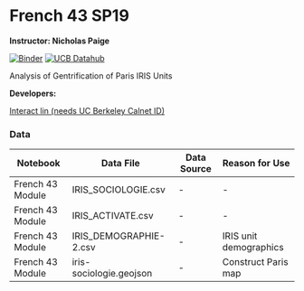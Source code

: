 # French 43 SP19

**Instructor: Nicholas Paige**

[![Binder](https://mybinder.org/badge_logo.svg)](https://mybinder.org/v2/gh/ds-modules/FRENCH-43/master)
[![UCB Datahub](https://img.shields.io/badge/Launch-UCB%20Datahub-blue.svg)](http://datahub.berkeley.edu/user-redirect/interact?account=ds-modules&repo=FRENCH-43&branch=master&path=)

Analysis of Gentrification of Paris IRIS Units

**Developers:**

[Interact lin (needs UC Berkeley Calnet ID)](http://datahub.berkeley.edu/user-redirect/interact?account=ds-modules&repo=FRENCH-43&branch=master&path=)

### Data

| Notebook | Data File | Data Source | Reason for Use |
|-----|-----|-----|-----|
| French 43 Module | IRIS_SOCIOLOGIE.csv | - | - |
| French 43 Module | IRIS_ACTIVATE.csv | - | - |
| French 43 Module | IRIS_DEMOGRAPHIE-2.csv | - | IRIS unit demographics |
| French 43 Module | iris-sociologie.geojson | - | Construct Paris map |
